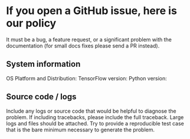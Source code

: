 # If you open a GitHub issue, here is our policy

It must be a bug, a feature request, or a significant problem with the documentation (for small docs fixes please send a PR instead).

## System information

OS Platform and Distribution:
TensorFlow version:
Python version:

## Source code / logs

Include any logs or source code that would be helpful to diagnose the problem.
If including tracebacks, please include the full traceback.
Large logs and files should be attached.
Try to provide a reproducible test case that is the bare minimum necessary to generate the problem.
